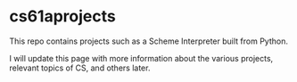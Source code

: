 # cs61aprojects

This repo contains projects such as a Scheme Interpreter built from Python.

I will update this page with more information about the various projects, relevant topics of CS, and others later.
